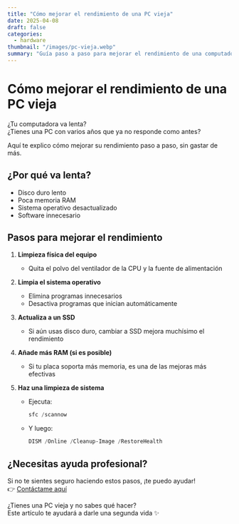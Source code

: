 ```yaml
---
title: "Cómo mejorar el rendimiento de una PC vieja"
date: 2025-04-08
draft: false
categories:
  - hardware
thumbnail: "/images/pc-vieja.webp"
summary: "Guía paso a paso para mejorar el rendimiento de una computadora antigua"
---
```


# Cómo mejorar el rendimiento de una PC vieja

¿Tu computadora va lenta?  
¿Tienes una PC con varios años que ya no responde como antes?

Aquí te explico cómo mejorar su rendimiento paso a paso, sin gastar de más.

## ¿Por qué va lenta?

- Disco duro lento
- Poca memoria RAM
- Sistema operativo desactualizado
- Software innecesario

## Pasos para mejorar el rendimiento

1. **Limpieza física del equipo**
   - Quita el polvo del ventilador de la CPU y la fuente de alimentación

2. **Limpia el sistema operativo**
   - Elimina programas innecesarios
   - Desactiva programas que inician automáticamente

3. **Actualiza a un SSD**
   - Si aún usas disco duro, cambiar a SSD mejora muchísimo el rendimiento

4. **Añade más RAM (si es posible)**
   - Si tu placa soporta más memoria, es una de las mejoras más efectivas

5. **Haz una limpieza de sistema**
   - Ejecuta:
     ```powershell
     sfc /scannow
     ```
   - Y luego:
     ```powershell
     DISM /Online /Cleanup-Image /RestoreHealth
     ```

## ¿Necesitas ayuda profesional?

Si no te sientes seguro haciendo estos pasos, ¡te puedo ayudar!  
👉 [Contáctame aquí](/contacto/)

¿Tienes una PC vieja y no sabes qué hacer?  
Este artículo te ayudará a darle una segunda vida ✨
